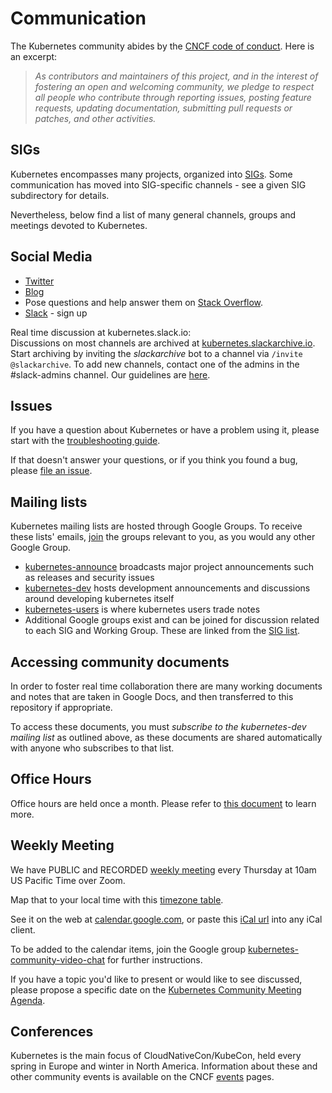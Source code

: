 # Communication

The Kubernetes community abides by the [CNCF code of conduct].  Here is an excerpt:

> _As contributors and maintainers of this project, and in the interest
> of fostering an open and welcoming community, we pledge to respect
> all people who contribute through reporting issues, posting feature
> requests, updating documentation, submitting pull requests or patches,
> and other activities._

## SIGs

Kubernetes encompasses many projects, organized into [SIGs](/sig-list.md).
Some communication has moved into SIG-specific channels - see
a given SIG subdirectory for details.

Nevertheless, below find a list of many general channels, groups
and meetings devoted to Kubernetes.

## Social Media

* [Twitter]
* [Blog]
* Pose questions and help answer them on [Stack Overflow].
* [Slack] - sign up  

Real time discussion at kubernetes.slack.io:   
Discussions on most channels are archived at [kubernetes.slackarchive.io].
Start archiving by inviting the _slackarchive_ bot to a
channel via `/invite @slackarchive`.
To add new channels, contact one of the admins in the #slack-admins channel. Our guidelines are [here](/communication/slack-guidelines.md).

## Issues

If you have a question about Kubernetes or have a problem using it,
please start with the [troubleshooting guide].

If that doesn't answer your questions, or if you think you found a bug,
please [file an issue].


## Mailing lists

Kubernetes mailing lists are hosted through Google Groups.  To
receive these lists' emails,
[join](https://support.google.com/groups/answer/1067205) the groups
relevant to you, as you would any other Google Group.

* [kubernetes-announce] broadcasts major project announcements such as releases and security issues
* [kubernetes-dev] hosts development announcements and discussions around developing kubernetes itself
* [kubernetes-users] is where kubernetes users trade notes
* Additional Google groups exist and can be joined for discussion related to each SIG and Working Group.  These are linked from the [SIG list](/sig-list.md).

## Accessing community documents

In order to foster real time collaboration there are many working documents
and notes that are taken in Google Docs, and then transferred to this repository
if appropriate. 

To access these documents, you must _subscribe to the kubernetes-dev mailing list_
as outlined above, as these documents are shared automatically with anyone who
subscribes to that list. 

## Office Hours

Office hours are held once a month. Please refer to [this document](/events/office-hours.md) to learn more.

## Weekly Meeting

We have PUBLIC and RECORDED [weekly meeting] every Thursday at 10am US Pacific Time over Zoom.

Map that to your local time with this [timezone table].

See it on the web at [calendar.google.com], or paste this [iCal url] into any iCal client.

To be added to the calendar items, join the Google group
[kubernetes-community-video-chat] for further instructions.

If you have a topic you'd like to present or would like to see discussed,
please propose a specific date on the [Kubernetes Community Meeting Agenda].


## Conferences

Kubernetes is the main focus of CloudNativeCon/KubeCon, held every spring in Europe and winter in North America. Information about these and other community events is available on the CNCF [events] pages.


[Blog]: http://blog.kubernetes.io
[calendar.google.com]: https://calendar.google.com/calendar/embed?src=cgnt364vd8s86hr2phapfjc6uk%40group.calendar.google.com&ctz=America/Los_Angeles
[CNCF code of conduct]: https://github.com/cncf/foundation/blob/master/code-of-conduct.md
[communication]: /communication.md
[community meeting]: /communication.md#weekly-meeting
[events]: https://www.cncf.io/events/
[file an issue]: https://github.com/kubernetes/kubernetes/issues/new
[Google+]: https://plus.google.com/u/0/b/116512812300813784482/116512812300813784482
[iCal url]: https://calendar.google.com/calendar/ical/cgnt364vd8s86hr2phapfjc6uk%40group.calendar.google.com/public/basic.ics
[Kubernetes Community Meeting Agenda]: https://docs.google.com/document/d/1VQDIAB0OqiSjIHI8AWMvSdceWhnz56jNpZrLs6o7NJY/edit#
[kubernetes-community-video-chat]: https://groups.google.com/forum/#!forum/kubernetes-community-video-chat
[kubernetes-announce]: https://groups.google.com/forum/#!forum/kubernetes-announce
[kubernetes-dev]: https://groups.google.com/forum/#!forum/kubernetes-dev
[kubernetes-users]: https://groups.google.com/forum/#!forum/kubernetes-users
[kubernetes.slackarchive.io]: https://kubernetes.slackarchive.io
[kubernetes.slack.com]: https://kubernetes.slack.com
[Slack]: http://slack.k8s.io
[Special Interest Group]: /README.md#SIGs
[Stack Overflow]: http://stackoverflow.com/questions/tagged/kubernetes
[timezone table]: https://www.google.com/search?q=1000+am+in+pst
[troubleshooting guide]: http://kubernetes.io/docs/troubleshooting
[Twitter]: https://twitter.com/kubernetesio
[weekly meeting]: https://zoom.us/my/kubernetescommunity

